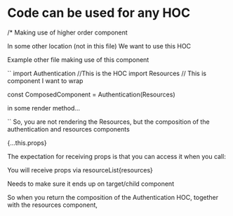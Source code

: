 # Code can be used for any HOC

/*
Making use of higher order component

In some other location (not in this file)
We want to use this HOC

Example other file making use of this component

``
import Authentication //This is the HOC
import Resources // This is component I want to wrap

const ComposedComponent = Authentication(Resources)

in some render method...
<ComposedComponent />

``
So, you are not rendering the Resources, but the composition of 
the authentication and resources components

{...this.props} 

The expectation for receiving props is that you can access it when you call:
<Resources resourceList={resources} />

You will receive props via resourceList{resources}

Needs to make sure it ends up on target/child component

So when you return the composition of the Authentication HOC, together with
the resources component, 
